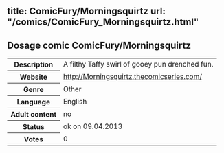 title: ComicFury/Morningsquirtz
url: "/comics/ComicFury_Morningsquirtz.html"
---
Dosage comic ComicFury/Morningsquirtz
-----------------------------------------

<table class="comicinfo">
<tr>
<th>Description</th><td>A filthy Taffy swirl of gooey pun drenched fun.</td>
</tr>
<tr>
<th>Website</th><td><a href="http://Morningsquirtz.thecomicseries.com/">http://Morningsquirtz.thecomicseries.com/</a></td>
</tr>
<tr>
<th>Genre</th><td>Other</td>
</tr>
<tr>
<th>Language</th><td>English</td>
</tr>
<tr>
<th>Adult content</th><td>no</td>
</tr>
<tr>
<th>Status</th><td>ok on 09.04.2013</td>
</tr>
<tr>
<th>Votes</th><td>0</div></td>
</tr>
</table>
